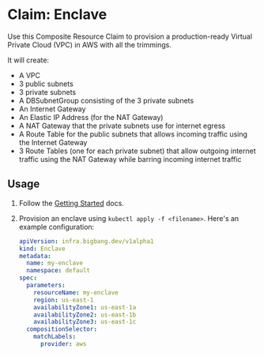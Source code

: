 # Claim: Enclave

Use this Composite Resource Claim to provision a production-ready Virtual Private Cloud (VPC) in AWS with all the trimmings.

It will create:

- A VPC
- 3 public subnets
- 3 private subnets
- A DBSubnetGroup consisting of the 3 private subnets
- An Internet Gateway
- An Elastic IP Address (for the NAT Gateway)
- A NAT Gateway that the private subnets use for internet egress
- A Route Table for the public subnets that allows incoming traffic using the Internet Gateway
- 3 Route Tables (one for each private subnet) that allow outgoing internet traffic using the NAT Gateway while barring incoming internet traffic

## Usage

1. Follow the [Getting Started](../../README.md#getting-started) docs.

1. Provision an enclave using `kubectl apply -f <filename>`. Here's an example configuration:

    ```yaml
    apiVersion: infra.bigbang.dev/v1alpha1
    kind: Enclave
    metadata:
      name: my-enclave
      namespace: default
    spec:
      parameters:
        resourceName: my-enclave
        region: us-east-1
        availabilityZone1: us-east-1a
        availabilityZone2: us-east-1b
        availabilityZone3: us-east-1c
      compositionSelector:
        matchLabels:
          provider: aws
    ```